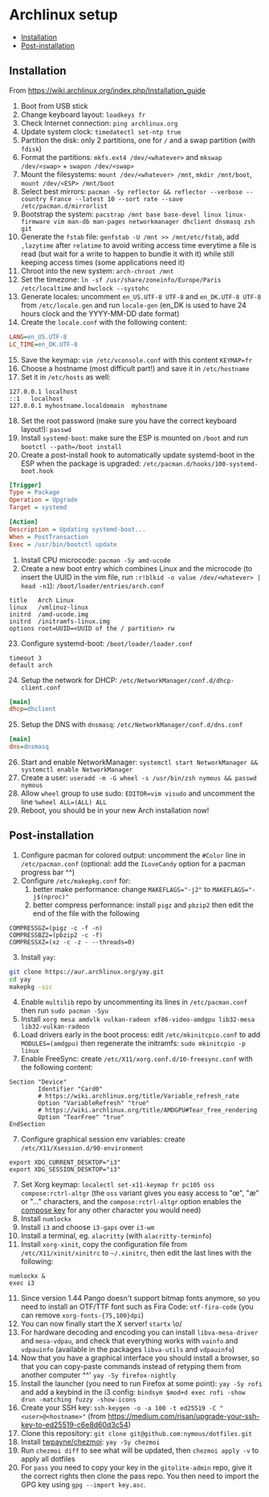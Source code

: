 # Archlinux setup

<!-- toc -->

- [Installation](#installation)
- [Post-installation](#post-installation)

<!-- tocstop -->

## Installation

From <https://wiki.archlinux.org/index.php/Installation_guide>

1. Boot from USB stick
2. Change keyboard layout: `loadkeys fr`
3. Check Internet connection: `ping archlinux.org`
4. Update system clock: `timedatectl set-ntp true`
5. Partition the disk: only 2 partitions, one for `/` and a swap partition (with `fdisk`)
6. Format the partitions: `mkfs.ext4 /dev/<whatever>` and `mkswap /dev/<swap>` + `swapon /dev/<swap>`
7. Mount the filesystems: `mount /dev/<whatever> /mnt`, `mkdir /mnt/boot`, `mount /dev/<ESP> /mnt/boot`
8. Select best mirrors: `pacman -Sy reflector && reflector --verbose --country France --latest 10 --sort rate --save /etc/pacman.d/mirrorlist`
9. Bootstrap the system: `pacstrap /mnt base base-devel linux linux-firmware vim man-db man-pages networkmanager dhclient dnsmasq zsh git`
10. Generate the `fstab` file: `genfstab -U /mnt >> /mnt/etc/fstab`, add `,lazytime` after `relatime` to avoid writing access time everytime a file is read (but wait for a write to happen to bundle it with it) while still keeping access times (some applications need it)
11. Chroot into the new system: `arch-chroot /mnt`
12. Set the timezone: `ln -sf /usr/share/zoneinfo/Europe/Paris /etc/localtime` and `hwclock --systohc`
13. Generate locales: uncomment `en_US.UTF-8 UTF-8` and `en_DK.UTF-8 UTF-8` from `/etc/locale.gen` and run `locale-gen` (en_DK is used to have 24 hours clock and the YYYY-MM-DD date format)
14. Create the `locale.conf` with the following content:
```ini
LANG=en_US.UTF-8
LC_TIME=en_DK.UTF-8
```
15. Save the keymap: `vim /etc/vconsole.conf` with this content `KEYMAP=fr`
16. Choose a hostname (most difficult part!) and save it in `/etc/hostname`
17. Set it in `/etc/hosts` as well:
```
127.0.0.1 localhost
::1   localhost
127.0.0.1 myhostname.localdomain  myhostname
```
18. Set the root password (make sure you have the correct keyboard layout!): `passwd`
19. Install `systemd-boot`: make sure the ESP is mounted on `/boot` and run `bootctl --path=/boot install`
20. Create a post-install hook to automatically update systemd-boot in the ESP when the package is upgraded: `/etc/pacman.d/hooks/100-systemd-boot.hook`
```ini
[Trigger]
Type = Package
Operation = Upgrade
Target = systemd

[Action]
Description = Updating systemd-boot...
When = PostTransaction
Exec = /usr/bin/bootctl update
```
1.  Install CPU microcode: `pacman -Sy amd-ucode`
2.  Create a new boot entry which combines Linux and the microcode (to insert the UUID in the vim file, run `:r!blkid -o value /dev/<whatever> | head -n1`): `/boot/loader/entries/arch.conf`
```
title   Arch Linux
linux   /vmlinuz-linux
initrd  /amd-ucode.img
initrd  /initramfs-linux.img
options root=UUID=<UUID of the / partition> rw
```
23. Configure systemd-boot: `/boot/loader/loader.conf`
```
timeout 3
default arch
```
24. Setup the network for DHCP: `/etc/NetworkManager/conf.d/dhcp-client.conf`
```ini
[main]
dhcp=dhclient
```
25. Setup the DNS with `dnsmasq`: `/etc/NetworkManager/conf.d/dns.conf`
```ini
[main]
dns=dnsmasq
```
26. Start and enable NetworkManager: `systemctl start NetworkManager && systemctl enable NetworkManager`
27. Create a user: `useradd -m -G wheel -s /usr/bin/zsh nymous && passwd nymous`
28. Allow `wheel` group to use sudo: `EDITOR=vim visudo` and uncomment the line `%wheel ALL=(ALL) ALL`
29. Reboot, you should be in your new Arch installation now!

## Post-installation

1. Configure pacman for colored output: uncomment the `#Color` line in `/etc/pacman.conf` (optional: add the `ILoveCandy` option for a pacman progress bar ^^)
2. Configure `/etc/makepkg.conf` for:
   1. better make performance: change `MAKEFLAGS="-j2"` to `MAKEFLAGS="-j$(nproc)"`
   2. better compress performance: install `pigz` and `pbzip2` then edit the end of the file with the following
```shell
COMPRESSGZ=(pigz -c -f -n)
COMPRESSBZ2=(pbzip2 -c -f)
COMPRESSXZ=(xz -c -z - --threads=0)
```
3. Install `yay`:
```sh
git clone https://aur.archlinux.org/yay.git
cd yay
makepkg -sic
```
4. Enable `multilib` repo by uncommenting its lines in `/etc/pacman.conf` then run `sudo pacman -Syu`
5. Install `xorg mesa amdvlk vulkan-radeon xf86-video-amdgpu lib32-mesa lib32-vulkan-radeon`
6. Load drivers early in the boot process: edit `/etc/mkinitcpio.conf` to add `MODULES=(amdgpu)` then regenerate the initramfs: `sudo mkinitcpio -p linux`
7. Enable FreeSync: create `/etc/X11/xorg.conf.d/10-freesync.conf` with the following content:
```
Section "Device"
        Identifier "Card0"
        # https://wiki.archlinux.org/title/Variable_refresh_rate
        Option "VariableRefresh" "true"
        # https://wiki.archlinux.org/title/AMDGPU#Tear_free_rendering
        Option "TearFree" "true"
EndSection
```
7. Configure graphical session env variables: create `/etc/X11/Xsession.d/90-environment`
```
export XDG_CURRENT_DESKTOP="i3"
export XDG_SESSION_DESKTOP="i3"
```
7. Set Xorg keymap: `localectl set-x11-keymap fr pc105 oss compose:rctrl-altgr` (the `oss` variant gives you easy access to "œ", "æ" or "…" characters, and the `compose:rctrl-altgr` option enables the [compose key](https://wiki.archlinux.org/title/Xorg/Keyboard_configuration#Configuring_compose_key) for any other character you would need)
8. Install `numlockx`
9. Install `i3` and choose `i3-gaps` over `i3-wm`
10. Install a terminal, eg. `alacritty` (with `alacritty-terminfo`)
11. Install `xorg-xinit`, copy the configuration file from `/etc/X11/xinit/xinitrc` to `~/.xinitrc`, then edit the last lines with the following:
```shell
numlockx &
exec i3
```
11. Since version 1.44 Pango doesn't support bitmap fonts anymore, so you need to install an OTF/TTF font such as Fira Code: `otf-fira-code` (you can remove `xorg-fonts-{75,100}dpi`)
12. You can now finally start the X server! `startx` \o/
13. For hardware decoding and encoding you can install `libva-mesa-driver` and `mesa-vdpau`, and check that everything works with `vainfo` and `vdpauinfo` (available in the packages `libva-utils` and `vdpauinfo`)
14. Now that you have a graphical interface you should install a browser, so that you can copy-paste commands instead of retyping them from another computer ^^' `yay -Sy firefox-nightly`
15. Install the launcher (you need to run Firefox at some point): `yay -Sy rofi` and add a keybind in the i3 config: `bindsym $mod+d exec rofi -show drun -matching fuzzy -show-icons`
16. Create your SSH key: `ssh-keygen -o -a 100 -t ed25519 -C "<user>@<hostname>"` (from <https://medium.com/risan/upgrade-your-ssh-key-to-ed25519-c6e8d60d3c54>)
17. Clone this repository: `git clone git@github.com:nymous/dotfiles.git`
18. Install [twpayne/chezmoi](https://github.com/twpayne/chezmoi): `yay -Sy chezmoi`
19. Run `chezmoi diff` to see what will be updated, then `chezmoi apply -v` to apply all dotfiles
20. For `pass` you need to copy your key in the `gitolite-admin` repo, give it the correct rights then clone the pass repo. You then need to import the GPG key using `gpg --import key.asc`.
